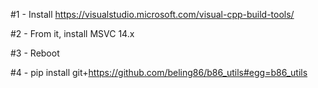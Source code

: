 #1 - Install https://visualstudio.microsoft.com/visual-cpp-build-tools/

#2 - From it, install MSVC 14.x

#3 - Reboot

#4 - pip install git+https://github.com/beling86/b86_utils#egg=b86_utils

